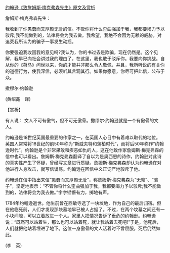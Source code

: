 [约翰逊《致詹姆斯·梅克弗森先生》原文及赏析](https://www.vrrw.net/wx/12243.html)

詹姆斯·梅克弗森先生：

我收到了你愚蠢而又厚颜无耻的信。不管你将什么歪曲强加于我，我都要竭力予以驳斥;我不能做到的，法律将会为我去做。我希望，我绝不会因为无赖的威胁，对追究我所认为的骗子一事发生动摇。

你要强迫我收回我的意见吗?我认为，你的书过去是欺骗，现在仍然是。这个见解，我早已向社会讲过我的理由了，在这里，我也敢于驳斥你。我要向你挑战。自从你的《荷马》问世以来，你的才能并非那么令人敬佩，并且，我所听说的有关你的道德行为，使我深信，必须听其言观其行。如果你愿意，你尽可把此信，公布于众。

撒缪尔·约翰逊

(黄绍鑫　译)



【赏析】

有人说： 文人不可有傲气，但不可无傲骨。撒缪尔·约翰逊就是一个有傲骨的文人。

约翰逊是18世纪英国最重要的作家之一，在英国人心目中有着难以取代的地位。英国人常常将18世纪的前50年称为“斯威夫特和蒲柏时代”，而将后50年称作“约翰逊时代”。约翰逊是个非常果敢和疾恶如仇的人，这在他致作家詹姆斯·梅克弗森的信中也可以看出。詹姆斯·梅克弗森翻译了自以为是奥西恩的诗作，约翰逊对此诗的真实性产生了怀疑，曾经写文章进行质疑。詹姆斯·梅克弗森却认为约翰逊在对他进行人身攻击，就写信谩骂。约翰逊在回信中义正词严地驳斥了他。

约翰逊在信中指出来信“愚蠢而又厚颜无耻”，称詹姆斯·梅克弗森为“无赖”、“骗子”，坚定地表示：“不管你将什么歪曲强加于我，我都要竭力予以驳斥;我不能做到的，法律将会为我去做。”字字铿锵有力，掷地有声。

1784年约翰逊逝世。他生前曾在西敏寺选了一块坟地，作为自己的最后归宿。但在他临死前，人们才发现那块墓地早已被人占据了。不过，在两个坟墓之间还有一小块间隙，可以立着放进一个人。家里人把情况告诉了垂危的约翰逊。约翰逊说：“既然可以站着生，那么也可以站着死，就让我站着去死吧!”于是，他死后，人们就把他站着埋进了地下。这位一身傲骨的文人活着时不曾屈服，死后仍然如此。

(李　英)

